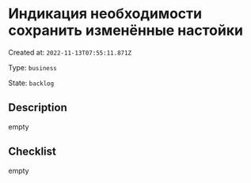 # Индикация необходимости сохранить изменённые настойки

Created at: `2022-11-13T07:55:11.871Z`

Type: `business`

State: `backlog`

## Description
empty

## Checklist
empty
